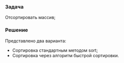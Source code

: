 ### Задача  
Отсортировать массив;  
### Решение  
Представлено два варианта:  
* Сортировка стандартным методом sort;
* Сортировка через алгоритм быстрой сортировки.
